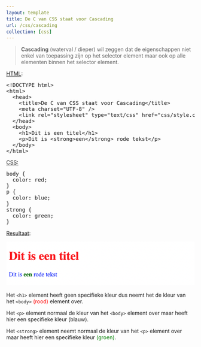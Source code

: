 ```yaml
---
layout: template
title: De C van CSS staat voor Cascading
url: /css/cascading
collection: [css]
---
```

								
<blockquote><p><strong>Cascading</strong>&nbsp;(waterval / dieper) wil zeggen dat de eigenschappen niet enkel van toepassing zijn op het selector element maar ook op alle elementen binnen het selector element.</p></blockquote>



<p><span style="text-decoration: underline">HTML</span>:</p>



<pre data-enlighter-theme="beyond" data-enlighter-language="html">&lt;!DOCTYPE html&gt;
&lt;html&gt;
  &lt;head&gt;
    &lt;title&gt;De C van CSS staat voor Cascading&lt;/title&gt;
    &lt;meta charset="UTF-8" /&gt;
    &lt;link rel="stylesheet" type="text/css" href="css/style.css" /&gt;
  &lt;/head&gt;
  &lt;body&gt;
    &lt;h1&gt;Dit is een titel&lt;/h1&gt;
    &lt;p&gt;Dit is &lt;strong&gt;een&lt;/strong&gt; rode tekst&lt;/p&gt;
  &lt;/body&gt;
&lt;/html&gt;
</pre>



<p><span style="text-decoration: underline">CSS:</span></p>



<pre data-enlighter-theme="beyond" data-enlighter-language="css">body {
  color: red;
}
p {
  color: blue;
}
strong {
  color: green;
}</pre>



<p><span style="text-decoration: underline">Resultaat</span>:</p>



<img src="images/cascading.png" alt="">



<p>Het <code>&lt;h1&gt;</code> element heeft geen specifieke kleur dus neemt het de kleur van het <code>&lt;body&gt;</code> <font color="red">(rood)</font> element over.</p>



<p>Het <code>&lt;p&gt;</code> element normaal de kleur van het <code>&lt;body&gt;</code> element over maar heeft hier een specifieke kleur (blauw).</p>



<p>Het <code>&lt;strong&gt;</code> element neemt normaal de kleur van het <code>&lt;p&gt;</code> element over maar heeft hier een specifieke kleur <font color="green">(groen)</font>.</p>
